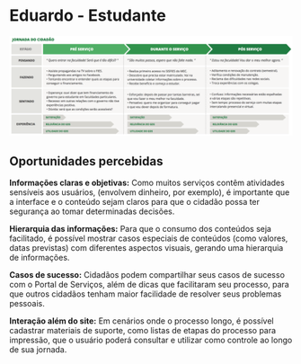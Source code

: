 # Eduardo - Estudante

![](mapa-estudante.png)

## Oportunidades percebidas

**Informações claras e objetivas:** Como muitos serviços contêm atividades sensíveis aos usuários, (envolvem dinheiro, por exemplo), é importante que a interface e o conteúdo sejam claros para que o cidadão possa ter segurança ao tomar determinadas decisões.

**Hierarquia das informações:** Para que o consumo dos conteúdos seja facilitado, é possível mostrar casos especiais de conteúdos (como valores, datas previstas) com diferentes aspectos visuais, gerando uma hierarquia de informações.

**Casos de sucesso:** Cidadãos podem compartilhar seus casos de sucesso com o Portal de Serviços, além de dicas que facilitaram seu processo, para que outros cidadãos tenham maior facilidade de resolver seus problemas pessoais.

**Interação além do site:** Em cenários onde o processo longo, é possível cadastrar materiais de suporte, como listas de etapas do processo para impressão, que o usuário poderá consultar e utilizar como controle ao longo de sua jornada.


